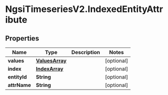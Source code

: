 # NgsiTimeseriesV2.IndexedEntityAttribute

## Properties

| Name         | Type                              | Description | Notes      |
| ------------ | --------------------------------- | ----------- | ---------- |
| **values**   | [**ValuesArray**](ValuesArray.md) |             | [optional] |
| **index**    | [**IndexArray**](IndexArray.md)   |             | [optional] |
| **entityId** | **String**                        |             | [optional] |
| **attrName** | **String**                        |             | [optional] |
